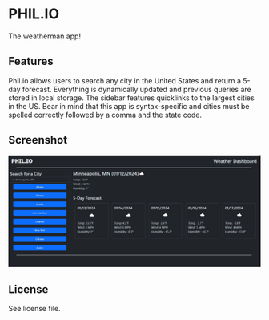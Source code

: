 # PHIL.IO
The weatherman app!

## Features
Phil.io allows users to search any city in the United States and return a 5-day forecast.  Everything is dynamically updated and previous queries are stored in local storage.  The sidebar features quicklinks to the largest cities in the US.  Bear in mind that this app is syntax-specific and cities must be spelled correctly followed by a comma and the state code.

## Screenshot
![Screenshot of the Phil.io weather app](./assets/Capture.JPG)

## License
See license file.
